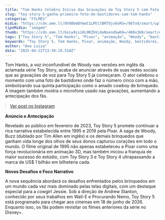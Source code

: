 ```yaml
---
title: "Tom Hanks Celebra Início das Gravações de Toy Story 5 com Foto Exclusiva de Bastidores"
slug: "toy-story-5-ganha-primeira-foto-de-bastidores-com-tom-hanks"
categoria: "FILMES"
midia: "https://cdn.ome.lt/8h98bmBYmwC1LMlCtBRTOjvOoRU=/987x0/smart/uploads/conteudo/fotos/imagem_2025-04-22_100928624.png"
tipoMidia: "imagem"
thumb: "https://cdn.ome.lt/GsLw9isiHL0RZbVL8eNxendGwK8=/480x360/smart/extras/conteudos/imagem_2025-04-22_100836594.png"
tags: ["Toy Story 5", "Tom Hanks", "Pixar", "animação", "Woody", "bastidores", "gravações de voz", "cinema"]
keywords: "Toy Story 5, Tom Hanks, Pixar, animação, Woody, bastidores, gravações de voz, cinema"
author: "Ana Luiza"
data: "2025-04-22T13:30:19.510Z"
---
```


Tom Hanks, a voz inconfundível de Woody nas versões em inglês da aclamada série Toy Story, acaba de anunciar através de suas redes sociais que as gravações de voz para Toy Story 5 já começaram. O ator celebrou o momento com uma foto de bastidores onde faz o número cinco com a mão, simbolizando sua quinta participação como o amado cowboy de brinquedo. A imagem também mostra o microfone usado nas gravações, aumentando a antecipação dos fãs.

<blockquote class="instagram-media" data-instgrm-permalink="https://www.instagram.com/p/DIuzw9sPZT4/" data-instgrm-version="14" style="width:100%; max-width:540px; margin:1rem auto;"><a href="https://www.instagram.com/p/DIuzw9sPZT4/">Ver post no Instagram</a></blockquote>

**Anúncio e Antecipação**

Revelado ao público em fevereiro de 2023, Toy Story 5 promete continuar a rica narrativa estabelecida entre 1995 e 2019 pela Pixar. A saga de Woody, Buzz (dublado por Tim Allen em inglês) e os demais brinquedos que ganham vida longe dos olhos de seus donos capturou corações em todo o mundo. O filme original de 1995 não apenas estabeleceu a Pixar como uma força revolucionária em animação 3D, mas também iniciou a franquia de maior sucesso do estúdio, com Toy Story 3 e Toy Story 4 ultrapassando a marca de US$ 1 bilhão em bilheteria cada.

**Novos Desafios e Foco Narrativo**

A nova sequência abordará os desafios enfrentados pelos brinquedos em um mundo cada vez mais dominado pelas telas digitais, com um destaque especial para a cowgirl Jessie. Sob a direção de Andrew Stanton, conhecido por seus trabalhos em Wall-E e Procurando Nemo, Toy Story 5 está programado para chegar aos cinemas em 18 de junho de 2026. Enquanto isso, os fãs podem revisitar os filmes anteriores da série no Disney+.
